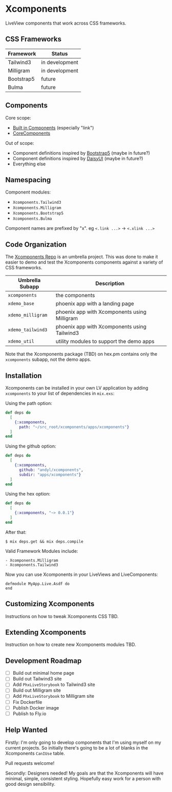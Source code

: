 # Xcomponents

LiveView components that work across CSS frameworks.

## CSS Frameworks  

| Framework  | Status         |
|------------|----------------|
| Tailwind3  | in development |
| Milligram  | in development |
| Bootstrap5 | future         |
| Bulma      | future         |

## Components 

Core scope:  
- [Built in Components](https://hexdocs.pm/phoenix_live_view/Phoenix.Component.html#components) (especially "link")
- [CoreComponents](https://github.com/phoenixframework/phoenix/blob/3cf1f1065ce11a906bd04b7841814cdced3f0df2/installer/templates/phx_web/components/core_components.ex)

Out of scope: 
- Component definitions inspired by [Bootstrap5](https://getbootstrap.com/docs/5.0/getting-started/introduction/) (maybe in future?)
- Component definitions inspired by [DaisyUI](https://daisyui.com/) (maybe in future?)
- Everything else

## Namespacing 

Component modules: 
- `Xcomponents.Tailwind3`
- `Xcomponents.Milligram`
- `Xcomponents.Bootstrap5`
- `Xcomponents.Bulma`

Component names are prefixed by "x".  eg `<.link ...>` -> `<.xlink ...>`

## Code Organization 

The [Xcomponents Repo][gh] is an umbrella project.  This was done to make it
easier to demo and test the Xcomponents components against a variety of CSS
frameworks.  

| Umbrella Subapp   | Description                                  |
|-------------------|----------------------------------------------|
| `xcomponents`     | the components                               |
| `xdemo_base`      | phoenix app with a landing page              |
| `xdemo_milligram` | phoenix app with Xcomponents using Milligram |
| `xdemo_tailwind3` | phoenix app with Xcomponents using Tailwind3 |
| `xdemo_util`      | utility modules to support the demo apps     |

Note that the Xcomponents package (TBD) on hex.pm contains only the
`xcomponents` subapp, not the demo apps.

[gh]: https://github.com/andyl/xcomponents

## Installation

Xcomponents can be installed in your own LV application by adding
`xcomponents` to your list of dependencies in `mix.exs`:

Using the path option: 
```elixir
def deps do
  [
    {:xcomponents, 
      path: "~/src_root/xcomponents/apps/xcomponents"}
  ]
end
```

Using the github option: 
```elixir
def deps do
  [
    {:xcomponents, 
      github: "andyl/xcomponents",
      subdir: "apps/xcomponents"}
  ]
end
```

Using the hex option: 
```elixir
def deps do
  [
    {:xcomponents, "~> 0.0.1"}
  ]
end
```

After that:

    $ mix deps.get && mix deps.compile

Valid Framework Modules include:

    - Xcomponents.Milligram
    - Xcomponents.Tailwind3 

Now you can use Xcomponents in your LiveViews and LiveComponents:

    defmodule MyApp.Live.Asdf do
    end

## Customizing Xcomponents

Instructions on how to tweak Xcomponents CSS TBD.

## Extending Xcomponents

Instruction on how to create new Xcomponents modules TBD.

## Development Roadmap 

- [ ] Build out minimal home page 
- [ ] Build out Tailwind3 site 
- [ ] Add `PhxLiveStorybook` to Tailwind3 site 
- [ ] Build out Milligram site 
- [ ] Add `PhxLiveStorybook` to Milligram site 
- [ ] Fix Dockerfile 
- [ ] Publish Docker image 
- [ ] Publish to Fly.io 

## Help Wanted 

Firstly: I'm only going to develop components that I'm using myself on my
current projects.  So initially there's going to be a lot of blanks in the
Xcomponents `CanIUse` table.

Pull requests welcome!

Secondly: Designers needed!  My goals are that the Xcomponents will have
minimal, simple, consistent styling.  Hopefully easy work for a person with
good design sensibility.


